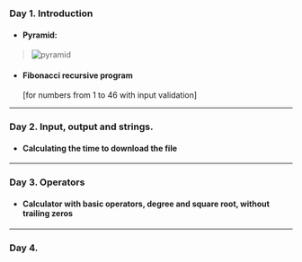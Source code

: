 ### Day 1. Introduction
- #### Pyramid:

> ![pyramid](https://user-images.githubusercontent.com/81263783/138994599-7a194eb7-044c-4769-a044-415321ee6e1a.png)

- #### Fibonacci recursive program
  [for numbers from 1 to 46 with input validation]

---

### Day 2. Input, output and strings.
- #### Calculating the time to download the file

---

### Day 3. Operators
- #### Calculator with basic operators, degree and square root, without trailing zeros

---

### Day 4.